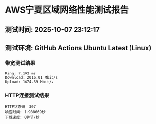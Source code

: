 # AWS宁夏区域网络性能测试报告
## 测试时间: 2025-10-07 23:12:17
## 测试环境: GitHub Actions Ubuntu Latest (Linux)

### 带宽测试结果
```
Ping: 7.192 ms
Download: 2016.01 Mbit/s
Upload: 1674.39 Mbit/s
```

### HTTP连接测试结果
```
HTTP状态码: 307
响应时间: 1.988669秒
下载速度: 0字节/秒
```

